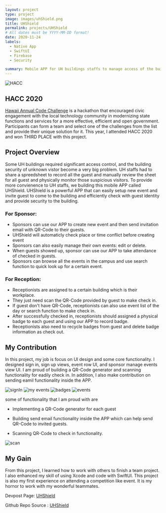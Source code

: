 ```yaml
---
layout: project
type: project
image: images/uhShield.png
title: UHShield
permalink: projects/UHShield
# All dates must be YYYY-MM-DD format!
date: 2020-11-24
labels:
  - Native App
  - SwiftUI
  - Firebase
  - Security

summary: Mobile APP for UH buildings staffs to manage access of the building.
---
```


<div class="ui medium rounded images">
  <img class="ui image" src="https://hacc.hawaii.gov/wp-content/uploads/2020/03/Combined-Logos.png" alt="HACC">
</div>

## HACC 2020
<a href="https://hacc.hawaii.gov/">Hawaii Annual Code Challenge</a> is a hackathon that encouraged civic engagement with the local technology community in modernizing state functions and services for a more effective, efficient and open government. Participants can form a team and select one of the challenges from the list and provide their unique solution for it. This year, I attended HACC 2020 and won THIRD PLACE with this project.

## Project Overview

Some UH buildings required significant access control, and the building security of unknown vistor become a very big problem. UH staffs had to share a spreedsheet to record all the guest and manually review the sheet for all guest and physically monitor those suspicious visitors. To provide more convienence to UH staffs, we building this mobile APP called UHShield. UHShield is a powerful APP that can easily setup new event and invite guest to come to the building and efficiently check with guest identity and provide security to the building.

<div class="ui embed" data-source="youtube" data-id="8VeOoCce8Pk" >
</div>
 
### For Sponsor:

   - Sponsors can use our APP to create new event and then send invitation email with QR-Code to their guests.
   - UHShield will automaticly check place or time conflict before creating event
   - Sponsors can also easily manage their own events: edit or delete. 
   - When guests showed up, sponsor can use our APP to take attendance of checked in guests.
   - Sponsors can browse all the events in the campus and use search function to quick look up for a certain event.
 
### For Reception:

   - Receptionists are assigned to a certain building which is their workplace.
   - They just need scan the QR-Code provided by guest to make check in.
   - If guest don't have QR-Code, receptionists can also use event list of the day or search function to make check in.
   - After successfully checked in, receptionists should assigned a physical badge to each guest and using our APP to record badge.
   - Receptionists also need to recycle badges from guest and delete badge information as check out.
   
   
## My Contribution

In this project, my job is focus on UI design and some core functionality. I designed sign in, sign up views, event row UI, and sponsor manage events view UI. I am proud of building a QR-Code generator and scanning functionality for eadily check in. In addition, I also make contribution on sending eamil functionality inside the APP.

<div class="ui small rounded images">
  <img class="ui image" src="../images/SignInUHSHield.png" alt="signIn">
  <img class="ui image" src="../images/MyEventUHShield.png" alt="my events">
  <img class="ui image" src="../images/BadgesUHShield.png" alt="badges">
  <img class="ui image" src="../images/EventsUHShield.png" alt="events">
</div>
  
  some of functionality that I am proud with are 
  - Implementing a QR-Code generator for each guest
  - Building send email functionality inside the APP which can help send QR-Code to invited guests.
   
  - Scanning QR-Code to check in functionality.
  
   <img class="ui small image" src="../images/scan.jpg" alt="scan">
  
## My Gain

  From this project, I learned how to work with others to finish a team project. I also enhanced my skill of using Xcode and code with SwiftUI. This project is also my first experience on attending a competition like event. It is my hornor to work with my wonderful teammates.
  
  
Devpost Page: <a href="https://devpost.com/software/uhshield">UHShield</a>

Github Repo Source : <a href="https://github.com/HACC2020/Trigeeks"><i class="large github icon "></i>UHShield</a>
  
